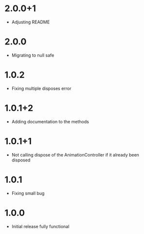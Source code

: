 # 2.0.0+1
- Adjusting README

# 2.0.0
- Migrating to null safe

# 1.0.2

- Fixing multiple disposes error

# 1.0.1+2

- Adding documentation to the methods

# 1.0.1+1

- Not calling dispose of the AnimationController if it already been disposed

# 1.0.1

- Fixing small bug

# 1.0.0

- Initial release fully functional